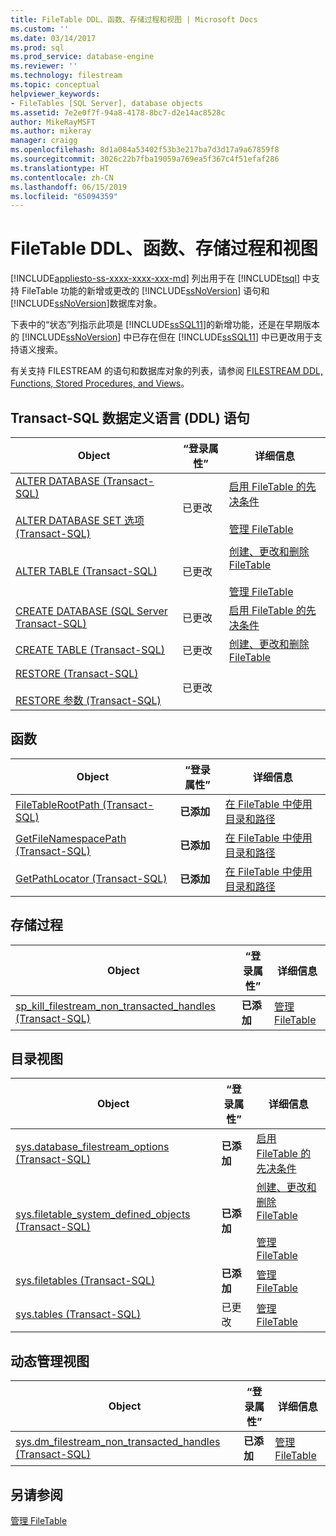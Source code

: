 ```yaml
---
title: FileTable DDL、函数、存储过程和视图 | Microsoft Docs
ms.custom: ''
ms.date: 03/14/2017
ms.prod: sql
ms.prod_service: database-engine
ms.reviewer: ''
ms.technology: filestream
ms.topic: conceptual
helpviewer_keywords:
- FileTables [SQL Server], database objects
ms.assetid: 7e2e0f7f-94a8-4178-8bc7-d2e14ac8528c
author: MikeRayMSFT
ms.author: mikeray
manager: craigg
ms.openlocfilehash: 8d1a084a53402f53b3e217ba7d3d17a9a67859f8
ms.sourcegitcommit: 3026c22b7fba19059a769ea5f367c4f51efaf286
ms.translationtype: HT
ms.contentlocale: zh-CN
ms.lasthandoff: 06/15/2019
ms.locfileid: "65094359"
---
```

# <a name="filetable-ddl-functions-stored-procedures-and-views"></a>FileTable DDL、函数、存储过程和视图
[!INCLUDE[appliesto-ss-xxxx-xxxx-xxx-md](../../includes/appliesto-ss-xxxx-xxxx-xxx-md.md)]
  列出用于在 [!INCLUDE[tsql](../../includes/tsql-md.md)] 中支持 FileTable 功能的新增或更改的 [!INCLUDE[ssNoVersion](../../includes/ssnoversion-md.md)] 语句和 [!INCLUDE[ssNoVersion](../../includes/ssnoversion-md.md)]数据库对象。  
  
 下表中的“状态”列指示此项是 [!INCLUDE[ssSQL11](../../includes/sssql11-md.md)]的新增功能，还是在早期版本的 [!INCLUDE[ssNoVersion](../../includes/ssnoversion-md.md)] 中已存在但在 [!INCLUDE[ssSQL11](../../includes/sssql11-md.md)] 中已更改用于支持语义搜索。  
  
 有关支持 FILESTREAM 的语句和数据库对象的列表，请参阅 [FILESTREAM DDL, Functions, Stored Procedures, and Views](../../relational-databases/blob/filestream-ddl-functions-stored-procedures-and-views.md)。  
  
##  <a name="ddl"></a> Transact-SQL 数据定义语言 (DDL) 语句  
  
|Object|“登录属性”|详细信息|  
|------------|------------|----------------------|  
|[ALTER DATABASE (Transact-SQL)](../../t-sql/statements/alter-database-transact-sql.md)<br /><br /> [ALTER DATABASE SET 选项 (Transact-SQL)](../../t-sql/statements/alter-database-transact-sql-set-options.md)|已更改|[启用 FileTable 的先决条件](../../relational-databases/blob/enable-the-prerequisites-for-filetable.md)<br /><br /> [管理 FileTable](../../relational-databases/blob/manage-filetables.md)|  
|[ALTER TABLE (Transact-SQL)](../../t-sql/statements/alter-table-transact-sql.md)|已更改|[创建、更改和删除 FileTable](../../relational-databases/blob/create-alter-and-drop-filetables.md)<br /><br /> [管理 FileTable](../../relational-databases/blob/manage-filetables.md)|  
|[CREATE DATABASE (SQL Server Transact-SQL)](../../t-sql/statements/create-database-sql-server-transact-sql.md)|已更改|[启用 FileTable 的先决条件](../../relational-databases/blob/enable-the-prerequisites-for-filetable.md)|  
|[CREATE TABLE (Transact-SQL)](../../t-sql/statements/create-table-transact-sql.md)|已更改|[创建、更改和删除 FileTable](../../relational-databases/blob/create-alter-and-drop-filetables.md)|  
|[RESTORE &#40;Transact-SQL&#41;](../../t-sql/statements/restore-statements-transact-sql.md)<br /><br /> [RESTORE 参数 (Transact-SQL)](../../t-sql/statements/restore-statements-arguments-transact-sql.md)|已更改||  
  
##  <a name="func"></a> 函数  
  
|Object|“登录属性”|详细信息|  
|------------|------------|----------------------|  
|[FileTableRootPath (Transact-SQL)](../../relational-databases/system-functions/filetablerootpath-transact-sql.md)|**已添加**|[在 FileTable 中使用目录和路径](../../relational-databases/blob/work-with-directories-and-paths-in-filetables.md)|  
|[GetFileNamespacePath (Transact-SQL)](../../relational-databases/system-functions/getfilenamespacepath-transact-sql.md)|**已添加**|[在 FileTable 中使用目录和路径](../../relational-databases/blob/work-with-directories-and-paths-in-filetables.md)|  
|[GetPathLocator (Transact-SQL)](../../relational-databases/system-functions/getpathlocator-transact-sql.md)|**已添加**|[在 FileTable 中使用目录和路径](../../relational-databases/blob/work-with-directories-and-paths-in-filetables.md)|  
  
##  <a name="sproc"></a> 存储过程  
  
|Object|“登录属性”|详细信息|  
|------------|------------|----------------------|  
|[sp_kill_filestream_non_transacted_handles (Transact-SQL)](../../relational-databases/system-stored-procedures/filestream-and-filetable-sp-kill-filestream-non-transacted-handles.md)|**已添加**|[管理 FileTable](../../relational-databases/blob/manage-filetables.md)|  
  
##  <a name="cv"></a> 目录视图  
  
|Object|“登录属性”|详细信息|  
|------------|------------|----------------------|  
|[sys.database_filestream_options (Transact-SQL)](../../relational-databases/system-catalog-views/sys-database-filestream-options-transact-sql.md)|**已添加**|[启用 FileTable 的先决条件](../../relational-databases/blob/enable-the-prerequisites-for-filetable.md)|  
|[sys.filetable_system_defined_objects (Transact-SQL)](../../relational-databases/system-catalog-views/sys-filetable-system-defined-objects-transact-sql.md)|**已添加**|[创建、更改和删除 FileTable](../../relational-databases/blob/create-alter-and-drop-filetables.md)<br /><br /> [管理 FileTable](../../relational-databases/blob/manage-filetables.md)|  
|[sys.filetables (Transact-SQL)](../../relational-databases/system-catalog-views/sys-filetables-transact-sql.md)|**已添加**|[管理 FileTable](../../relational-databases/blob/manage-filetables.md)|  
|[sys.tables (Transact-SQL)](../../relational-databases/system-catalog-views/sys-tables-transact-sql.md)|已更改|[管理 FileTable](../../relational-databases/blob/manage-filetables.md)|  
  
##  <a name="dmv"></a> 动态管理视图  
  
|Object|“登录属性”|详细信息|  
|------------|------------|----------------------|  
|[sys.dm_filestream_non_transacted_handles (Transact-SQL)](../../relational-databases/system-dynamic-management-views/sys-dm-filestream-non-transacted-handles-transact-sql.md)|**已添加**|[管理 FileTable](../../relational-databases/blob/manage-filetables.md)|  
  
## <a name="see-also"></a>另请参阅  
 [管理 FileTable](../../relational-databases/blob/manage-filetables.md)  
  
  
